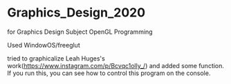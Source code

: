 # Graphics_Design_2020
for Graphics Design Subject
OpenGL Programming

Used WindowOS/freeglut

tried to graphicalize Leah Huges's work(https://www.instagram.com/p/Bcvqc1olly_/) and added some function.
If you run this, you can see how to control this program on the console.

